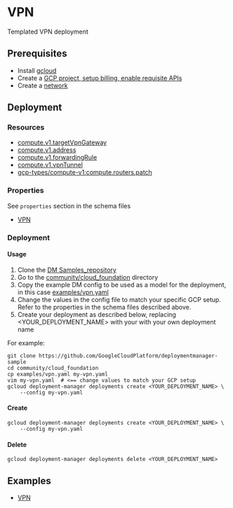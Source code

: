 # VPN

Templated VPN deployment

## Prerequisites

- Install [gcloud](https://cloud.google.com/sdk)
- Create a [GCP project, setup billing, enable requisite APIs](../project/README.md)
- Create a [network](../network/README.md)

## Deployment

### Resources

- [compute.v1.targetVpnGateway](https://cloud.google.com/compute/docs/reference/latest/targetVpnGateways)
- [compute.v1.address](https://cloud.google.com/compute/docs/reference/rest/v1/addresses)
- [compute.v1.forwardingRule](https://cloud.google.com/compute/docs/reference/latest/forwardingRule)
- [compute.v1.vpnTunnel](https://cloud.google.com/compute/docs/reference/latest/vpnTunnel)
- [gcp-types/compute-v1:compute.routers.patch](https://www.googleapis.com/discovery/v1/apis/compute/v1/rest)


### Properties

See `properties` section in the schema files

-  [VPN](../vpn/vpn.py.schema)


### Deployment

#### Usage

1. Clone the [DM Samples_repository](https://github.com/GoogleCloudPlatform/deploymentmanager-sample)
2. Go to the [community/cloud_foundation](community/cloud_foundation) directory
3. Copy the example DM config to be used as a model for the deployment, in this case [examples/vpn.yaml](examples/vpn.yaml)
4. Change the values in the config file to match your specific GCP setup.
   Refer to the properties in the schema files described above.
5. Create your deployment as described below, replacing <YOUR_DEPLOYMENT_NAME>
   with your with your own deployment name


For example:

```
git clone https://github.com/GoogleCloudPlatform/deploymentmanager-sample
cd community/cloud_foundation
cp examples/vpn.yaml my-vpn.yaml
vim my-vpn.yaml  # <== change values to match your GCP setup
gcloud deployment-manager deployments create <YOUR_DEPLOYMENT_NAME> \
    --config my-vpn.yaml
```

#### Create

```
gcloud deployment-manager deployments create <YOUR_DEPLOYMENT_NAME> \
    --config my-vpn.yaml
```


#### Delete

```
gcloud deployment-manager deployments delete <YOUR_DEPLOYMENT_NAME>
```


## Examples

- [VPN](examples/vpn.yaml)
